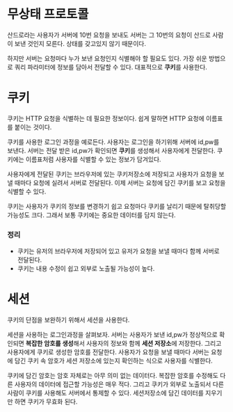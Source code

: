 # 무상태 프로토콜

산드로라는 사용자가 서버에 10번 요청을 보내도  서버는 그 10번의 요청이 산드로 사람이 보낸 것인지 모른다. 상태를 갖고있지 않기 때문이다. 

하지만 서버는 요청마다 누가 보낸 요청인지 식별해야 할 필요도 있다. 가장 쉬운 방법으로 쿼리 파라미터에 정보를 담아서 전달할 수 있다. 대표적으로 **쿠키**를 사용한다.

# 쿠키

쿠키는 HTTP 요청을 식별하는 데 필요한 정보이다. 쉽게 말하면 HTTP 요청에 이름표를 붙이는 것이다. 

쿠키를 사용한 로그인 과정을 예로든다. 사용자는 로그인을 하기위해 서버에 id,pw를 보낸다. 서버는  전달 받은 id,pw가 확인되면 **쿠키**를 생성해서 사용자에게 전달한다. 쿠키에는 이름표처럼 사용자를 식별할 수 있는 정보가 담겨있다. 

사용자에게 전달된 쿠키는 브라우저에 있는 쿠키저장소에 저장되고 사용자가 요청을 보낼 때마다 요청에 실려서 서버로 전달된다. 이제 서버는 요청에 담긴 쿠키를 보고 요청을 식별할 수 있다.

쿠키는 사용자가 쿠키의 정보를 변경하기 쉽고 요청마다 쿠키를 날리기 때문에 탈취당할 가능성도 크다. 그래서 보통 쿠키에는 중요한 데이터를 담지 않는다. 

### 정리

- 쿠키는 유저의 브라우저에 저장되어 있고 유저가 요청을 보낼 때마다 함께 서버로 전달된다.
- 쿠키는 내용 수정이 쉽고 외부로 노출될 가능성이 높다.

# 세션

쿠키의 단점을 보완하기 위해서 세션을 사용한다. 

세션을 사용하는 로그인과정을 살펴보자. 서버는 사용자가 보낸 id,pw가 정상적으로 확인되면 **복잡한 암호를 생성**해서 사용자의 정보와 함께 **세션 저장소**에 저장한다. 그리고 사용자에게 쿠키로 생성한 암호를 전달한다. 사용자가 요청을 보낼 때마다 서버는 요청에 담긴 쿠키 속 암호가 세션 저장소에 있는지 확인하는 식으로 사용자를 식별한다. 

쿠키에 담긴 암호는 암호 자체로는 아무 의미 없는 데이터다. 복잡한 암호를 수정해도 다른 사용자의 데이터에 접근할 가능성은 매우 적다. 그리고 쿠키가 외부로 노출되서 다른 사람이 쿠키를 사용해도 서버에서 통제할 수 있다. 세션저장소에 담긴 데이터를 지우기만 하면 쿠키가 무효화 된다. 
